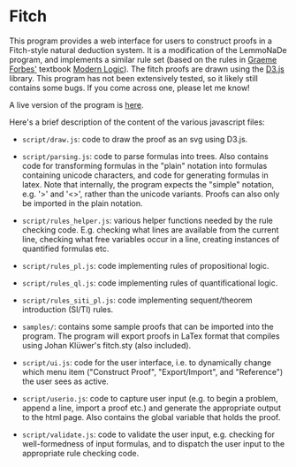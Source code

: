 Fitch
=====

This program provides a web interface for users to construct proofs in a Fitch-style natural deduction system.  It is a modification of the LemmoNaDe program, and implements a similar rule set (based on the rules in [Graeme Forbes'](http://www.colorado.edu/philosophy/fac_forbes.shtml) textbook [Modern Logic](http://www.amazon.com/Modern-Logic-Text-Elementary-Symbolic/dp/0195080297)). The fitch proofs are drawn using the [D3.js](http://d3js.org/) library.  This program has not been extensively tested, so it likely still contains some bugs.  If you come across one, please let me know!

A live version of the program is [here](http://mrieppel.github.io/fitch/).

Here's a brief description of the content of the various javascript files:

* `script/draw.js`: code to draw the proof as an svg using D3.js.

* `script/parsing.js`: code to parse formulas into trees.  Also contains code for transforming formulas in the "plain" notation into formulas containing unicode characters, and code for generating formulas in latex.  Note that internally, the program expects the "simple" notation, e.g. '>' and '<>', rather than the unicode variants.  Proofs can also only be imported in the plain notation.

* `script/rules_helper.js`: various helper functions needed by the rule checking code. E.g. checking what lines are available from the current line, checking what free variables occur in a line, creating instances of quantified formulas etc.

* `script/rules_pl.js`: code implementing rules of propositional logic.

* `script/rules_ql.js`: code implementing rules of quantificational logic.

* `script/rules_siti_pl.js`: code implementing sequent/theorem introduction (SI/TI) rules.

* `samples/`: contains some sample proofs that can be imported into the program.  The program will export proofs in LaTex format that compiles using Johan Klüwer's fitch.sty (also included).

* `script/ui.js`: code for the user interface, i.e. to dynamically change which menu item ("Construct Proof", "Export/Import", and "Reference") the user sees as active.

* `script/userio.js`: code to capture user input (e.g. to begin a problem, append a line, import a proof etc.) and generate the appropriate output to the html page.  Also contains the global variable that holds the proof.

* `script/validate.js`: code to validate the user input, e.g. checking for well-formedness of input formulas, and to dispatch the user input to the appropriate rule checking code.